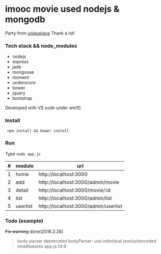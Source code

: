 # imooc movie used nodejs & mongodb
Party from [uniquejava](https://github.com/uniquejava/node_imooc) Thank a lot!


### Tech stack && node_modules
* nodejs
* express
* jade
* mongoose
* moment
* underscore
* bower
* jquery
* bootstrap

Developed with VS code under win10.

### Install

     npm install && bower install

### Run
Type `node app.js`

|#| module|url|
|---|---|---|
|1|home|http://localhost:3000
|2|add|http://localhost:3000/admin/movie
|3|detail|http://localhost:3000/movie/:id
|4|list|http://localhost:3000/admin/list
|5|userlist|http://localhost:3000/admin/userlist

### Todo (example)
~~Fix warning~~ done(2016.2.26)
> body-parser deprecated bodyParser: use individual json/urlencoded middlewares app.js:14:9

